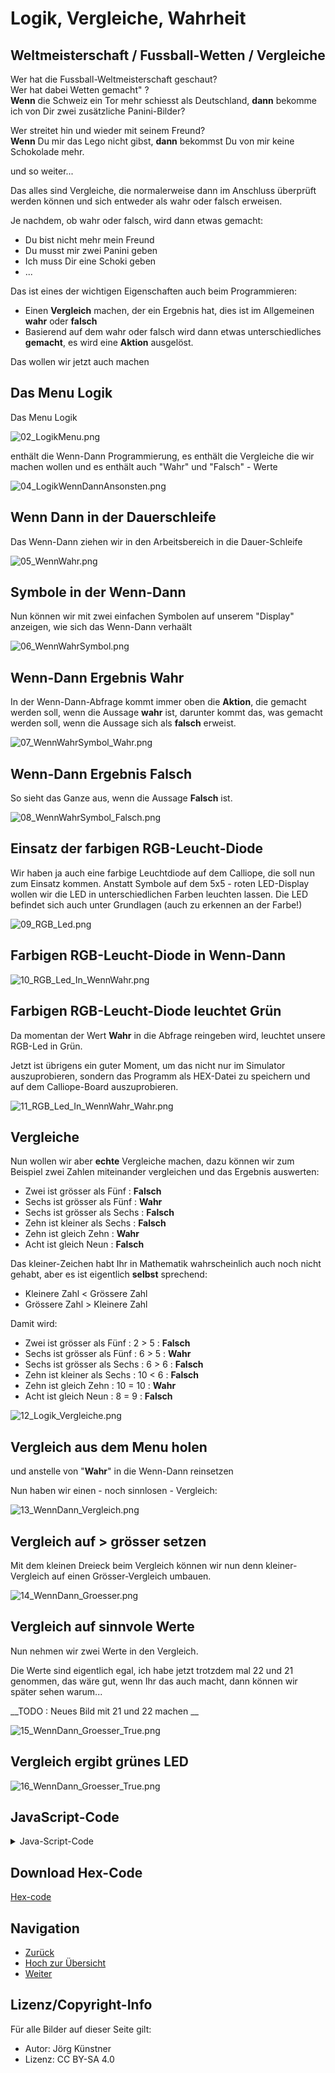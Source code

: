 # Logik, Vergleiche, Wahrheit


## Weltmeisterschaft / Fussball-Wetten / Vergleiche


Wer hat die Fussball-Weltmeisterschaft geschaut?   
Wer hat dabei Wetten gemacht" ?  
**Wenn** die Schweiz ein Tor mehr schiesst als Deutschland, **dann** bekomme ich von Dir zwei zusätzliche Panini-Bilder?  

Wer streitet hin und wieder mit seinem Freund?  
**Wenn** Du mir das Lego nicht gibst, **dann** bekommst Du von mir keine Schokolade mehr.   

und so weiter...

Das alles sind Vergleiche, die normalerweise dann im Anschluss überprüft werden können und sich entweder als wahr oder falsch erweisen.

Je nachdem, ob wahr oder falsch, wird dann etwas gemacht:

* Du bist nicht mehr mein Freund
* Du musst mir zwei Panini geben
* Ich muss Dir eine Schoki geben
* ...

Das ist eines der wichtigen Eigenschaften auch beim Programmieren:

* Einen **Vergleich** machen, der ein Ergebnis hat, dies ist im Allgemeinen **wahr** oder **falsch**
* Basierend auf dem wahr oder falsch wird dann etwas unterschiedliches __gemacht__, es wird eine __Aktion__ ausgelöst.

Das wollen wir jetzt auch machen


## Das Menu Logik

Das Menu Logik 

![02_LogikMenu.png](./pics/02_LogikMenu.png)

enthält die Wenn-Dann Programmierung, es enthält die Vergleiche die wir machen wollen und es enthält auch "Wahr" und "Falsch" - Werte 

![04_LogikWennDannAnsonsten.png](./pics/04_LogikWennDannAnsonsten.png)

## Wenn Dann in der Dauerschleife

Das Wenn-Dann ziehen wir in den Arbeitsbereich in die Dauer-Schleife


![05_WennWahr.png](./pics/05_WennWahr.png)


## Symbole in der Wenn-Dann

Nun können wir mit zwei einfachen Symbolen auf unserem "Display" anzeigen, wie sich das Wenn-Dann verhaält

![06_WennWahrSymbol.png](./pics/06_WennWahrSymbol.png)

## Wenn-Dann Ergebnis Wahr

In der Wenn-Dann-Abfrage kommt immer oben die __Aktion__, die gemacht werden soll, wenn die Aussage __wahr__ ist, darunter kommt das, was gemacht werden soll, wenn die Aussage sich als __falsch__ erweist.

![07_WennWahrSymbol_Wahr.png](./pics/07_WennWahrSymbol_Wahr.png)

## Wenn-Dann Ergebnis Falsch

So sieht das Ganze aus, wenn die Aussage __Falsch__ ist.

![08_WennWahrSymbol_Falsch.png](./pics/08_WennWahrSymbol_Falsch.png)

## Einsatz der farbigen RGB-Leucht-Diode

Wir haben ja auch eine farbige Leuchtdiode auf dem Calliope, die soll nun zum Einsatz kommen. Anstatt Symbole auf dem 5x5 - roten LED-Display wollen wir die LED in unterschiedlichen Farben leuchten lassen.
Die LED befindet sich auch unter Grundlagen (auch zu erkennen an der Farbe!)
 

![09_RGB_Led.png](./pics/09_RGB_Led.png)

## Farbigen RGB-Leucht-Diode in Wenn-Dann


![10_RGB_Led_In_WennWahr.png](./pics/10_RGB_Led_In_WennWahr.png)

## Farbigen RGB-Leucht-Diode leuchtet Grün

Da momentan der Wert __Wahr__ in die Abfrage reingeben wird, leuchtet unsere RGB-Led in Grün.

Jetzt ist übrigens ein guter Moment, um das nicht nur im Simulator auszuprobieren, sondern das Programm als HEX-Datei zu speichern und auf dem Calliope-Board auszuprobieren. 

![11_RGB_Led_In_WennWahr_Wahr.png](./pics/11_RGB_Led_In_WennWahr_Wahr.png)


## Vergleiche 

Nun wollen wir aber __echte__ Vergleiche machen, dazu können wir zum Beispiel zwei Zahlen miteinander vergleichen und das Ergebnis auswerten:

* Zwei ist grösser als Fünf : __Falsch__
* Sechs ist grösser als Fünf : __Wahr__
* Sechs ist grösser als Sechs : __Falsch__
* Zehn ist kleiner als Sechs : __Falsch__
* Zehn ist gleich Zehn : __Wahr__
* Acht ist gleich Neun : __Falsch__

Das kleiner-Zeichen habt Ihr in Mathematik wahrscheinlich auch noch nicht gehabt, aber es ist eigentlich __selbst__ sprechend:

* Kleinere Zahl < Grössere Zahl
* Grössere Zahl > Kleinere Zahl

Damit wird:

* Zwei ist grösser als Fünf : 2 > 5 :  __Falsch__
* Sechs ist grösser als Fünf : 6 > 5 : __Wahr__
* Sechs ist grösser als Sechs : 6 > 6 : __Falsch__
* Zehn ist kleiner als Sechs : 10 < 6 : __Falsch__
* Zehn ist gleich Zehn : 10 = 10 : __Wahr__
* Acht ist gleich Neun : 8 = 9 : __Falsch__



![12_Logik_Vergleiche.png](./pics/12_Logik_Vergleiche.png)

## Vergleich aus dem Menu holen

und anstelle von "__Wahr__" in die Wenn-Dann reinsetzen

Nun haben wir einen - noch sinnlosen - Vergleich:


![13_WennDann_Vergleich.png](./pics/13_WennDann_Vergleich.png)


## Vergleich auf > grösser setzen

Mit dem kleinen Dreieck beim Vergleich können wir nun denn kleiner-Vergleich auf einen Grösser-Vergleich umbauen.


![14_WennDann_Groesser.png](./pics/14_WennDann_Groesser.png)

## Vergleich auf sinnvole Werte

Nun nehmen wir zwei Werte in den Vergleich.

Die Werte sind eigentlich egal, ich habe jetzt trotzdem mal 22 und 21 genommen, das wäre gut, wenn Ihr das auch macht, dann können wir später sehen warum...

__TODO : Neues Bild mit 21 und 22 machen __



![15_WennDann_Groesser_True.png](./pics/15_WennDann_Groesser_True.png)

## Vergleich ergibt grünes LED


![16_WennDann_Groesser_True.png](./pics/16_WennDann_Groesser_True.png)



## JavaScript-Code

<details>
 <summary>Java-Script-Code</summary>

```js
basic.forever(() => {
    if (22 > 21) {
        basic.setLedColor(Colors.Green)
    } else {
        basic.setLedColor(Colors.Red)
    }
})

```
</details>

## Download Hex-Code

[Hex-code](code/mini-Wenn_Dann_RGB_Gruen.hex)


## Navigation


* [Zurück](../04_01_Auffrischen/README.md)  
* [Hoch zur Übersicht](../README.md)  
* [Weiter](../04_03_TemperaturSensor/README.md)  



## Lizenz/Copyright-Info
Für alle Bilder auf dieser Seite gilt:

*  Autor: Jörg Künstner
* Lizenz: CC BY-SA 4.0

